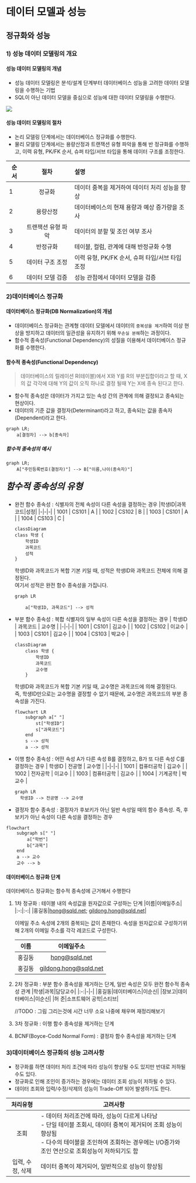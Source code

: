 # 데이터 모델과 성능

## 정규화와 성능

### 1) 성능 데이터 모델링의 개요

#### 성능 데이터 모델링의 개념

- 성능 데이터 모델링은 분석/설계 단계부터 데이터베이스 성능을 고려한 데이터 모델링을 수행하는 기법
- SQL이 아닌 데이터 모델을 중심으로 성능에 대한 데이터 모델링을 수행한다.

![](https://dataonair.or.kr/publishing/img/knowledge/SQL_073.jpg)

#### 성능 데이터 모델링의 절차

- 논리 모델링 단계에서는 데이터베이스 정규화를 수행한다.
- 물리 모델링 단계에서는 용량산정과 트랜잭션 유형 파악을 통해 반 정규화를 수행하고, 이력 유형, PK/FK 순서, 슈퍼 타입/서브 타입을 통해 데이터 구조를 조정한다.

| 순서 |        절차        | 설명                                            |
| ---- | :----------------: | :---------------------------------------------- |
| 1    |       정규화       | 데이터 중복을 제거하여 데이터 처리 성능을 향상  |
| 2    |      용량산정      | 데이터베이스의 현재 용량과 예상 증가량을 조사   |
| 3    | 트랜잭션 유형 파악 | 데이터의 분할 및 조인 여부 조사                 |
| 4    |      반정규화      | 테이블, 컬럼, 관계에 대해 반정규화 수행         |
| 5    |  데이터 구조 조정  | 이력 유형, PK/FK 순서, 슈퍼 타입/서브 타입 조정 |
| 6    |  데이터 모델 검증  | 성능 관점에서 데이터 모델을 검증                |

### 2)데이터베이스 정규화

#### 데이터베이스 정규화(DB Normalization)의 개념

- 데이터베이스 정규화는 관계형 데이터 모델에서 데이터의 `중복성을 제거`하여 이상 현상을 방지하고 데이터의 일관성을 유지하기 위해 `무손실 분해`하는 과정이다.
- 함수적 종속성(Functional Dependency)의 성질을 이용해서 데이터베이스 정규화를 수행한다.

#### 함수적 종속성(Functional Dependency)

> 데이터베이스의 릴레이션 R(테이블)에서 X와 Y를 R의 부분집합이라고 할 때, X의 값 각각에 대해 Y의 값이 오직 하나로 결정 될때 Y는 X에 종속 된다고 한다.

- 함수적 종속성은 데이터가 가지고 있는 속성 간의 관계에 의해 결정되고 종속되는 현상이다.
- 데이터의 기준 값을 결정자(Determinant)라고 하고, 종속되는 값을 종속자(Dependent)라고 한다.

```mermaid
graph LR;
    a[결정자] --> b[종속자]
```

##### 함수적 종속성의 예시

```mermaid
graph LR;
    A["주민등록번호(결정자)"] --> B["이름,나이(종속자)"]
```

##### <span style="font-size:24px;">함수적 종속성의 유형</span>

- 완전 함수 종속성 : 식별자의 전체 속성이 다른 속성을 결정하는 경우
  |학생ID|과목코드|성정|
  |-|-|-|
  | 1001 | CS101 | A |
  | 1002 | CS102 | B |
  | 1003 | CS101 | A |
  | 1004 | CS103 | C |
  ```mermaid
  classDiagram
  class 학생 {
      학생ID
      과목코드
      성적
  }
  ```
  학생ID와 과목코드가 복합 기본 키일 때, 성적은 학생ID와 과목코드 전체에 의해 결정된다.<br>여기서 성적은 완전 함수 종속성을 가집니다.
  ```mermaid
  graph LR

      a["학생ID, 과목코드"] --> 성적
  ```
- 부분 함수 종속성 : 복합 식별자의 일부 속성이 다른 속성을 결정하는 경우
  | 학생ID | 과목코드 | 교수명 |
  |-|-|-|
  | 1001 | CS101 | 김교수 |
  | 1002 | CS102 | 이교수 |
  | 1003 | CS101 | 김교수 |
  | 1004 | CS103 | 박교수 |
  ```mermaid
  classDiagram
      class 학생 {
          학생ID
          과목코드
          교수명
      }
  ```
  학생ID와 과목코드가 복합 기본 키일 때, 교수명은 과목코드에 의해 결정된다.<br>즉, 학생ID만으로는 교수명을 결정할 수 없기 때문에, 교수명은 과목코드의 부분 종속성을 가진다.
  ```mermaid
  flowchart LR
      subgraph a[" "]
          st["학생ID"]
          s["과목코드"]
      end
      s --> 성적
      a --> 성적
  ```
- 이행 함수 종속성 : 어떤 속성 A가 다른 속성 B를 결정하고, B가 또 다른 속성 C를 결정하는 경우
  | 학생ID | 전공명 | 교수명 |
  |-|-|-|
  | 1001 | 컴퓨터공학 | 김교수 |
  | 1002 | 전자공학 | 이교수 |
  | 1003 | 컴퓨터공학 | 김교수 |
  | 1004 | 기계공학 | 박교수 |

  ```mermaid
  graph LR
    학생ID --> 전공명 --> 교수명
  ```
- 결정자 함수 종속성 : 결정자가 후보키가 아닌 일반 속성일 때의 함수 종속성. 즉, 후보키가 아닌 속성이 다른 속성을 결정하는 경우
```mermaid
flowchart
    subgraph s[" "]
        a["학번"]
        b["과목"]
    end
    a --> 교수
    교수 --> b
```
#### 데이터베이스 정규화 단계
데이터베이스 정규화는 함수적 종속성에 근거해서 수행한다
1. 1차 정규화 : 테이블 내의 속성값을 원자값으로 구성하는 단계
    |이름|이메일주소|
    |:-:|:-:|
    |홍길동|hong@sqld.net; gildong.hong@sqld.net|

    이메일 주소 속성에 2개의 중복되는 값이 존재한다. 속성을 원자값으로 구성하기위해 2개의 이메일 주소를 각각 레코드로 구성한다.

    |이름|이메일주소|
    |:-:|:-:|
    |홍길동|hong@sqld.net|
    |홍길동|gildong.hong@sqld.net|
2. 2차 정규화 : 부분 함수 종속성을 제거하는 단계, 일반 속성은 모두 완전 함수적 종속성 관계
    |학생|과목|담당교수|
    |:-:|-|-|
    |홍길동|데이터베이스|이순신|
    |장보고|데이터베이스|이순신|
    |허 준|소프트웨어 공학|스티브|
    
    //TODO : 그림 그리는것에 시간 너무 소요 나중에 채우며 재정리해보기
3. 3차 정규화 : 이행 함수 종속성을 제거하는 단계
4. BCNF(Boyce-Codd Normal Form) : 결정자 함수 종속성을 제거하는 단계
### 3)데이터베이스 정규화의 성능 고려사항
- 정구화를 하면 데이터 처리 조건에 따라 성능이 향상될 수도 있지만 반대로 저하될 수도 있다.
- 정규화로 인해 조인이 증가하는 경우에는 데이터 조회 성능이 저하될 수 있다.
- 데이터 조회와 입력/수정/삭제의 성능이 Trade-Off 되어 발생하기도 한다.

|처리유형|고려사항|
|:-:|-|
|조회|- 데이터 처리조건에 따라, 성능이 다르게 나타남<br>- 단일 테이블 조회시, 데이터 중복이 제거되어 조회 성능이 향상됨<br>- 다수의 테이블을 조인하여 조회하는 경우에는 I/O증가와 조인 연산으로 조회성능이 저하되기도 함|
|입력, 수정, 삭제|데이터 중복이 제거되어, 일반적으로 성능이 향상됨|